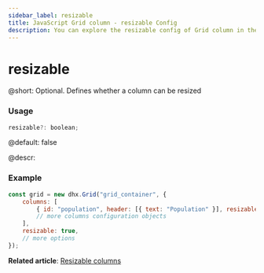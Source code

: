 ```yaml
---
sidebar_label: resizable
title: JavaScript Grid column - resizable Config 
description: You can explore the resizable config of Grid column in the documentation of the DHTMLX JavaScript UI library. Browse developer guides and API reference, try out code examples and live demos, and download a free 30-day evaluation version of DHTMLX Suite.
---
```


# resizable

@short: Optional. Defines whether a column can be resized

### Usage

~~~jsx
resizable?: boolean;
~~~

@default: false

@descr:
### Example

~~~jsx
const grid = new dhx.Grid("grid_container", {
    columns: [
        { id: "population", header: [{ text: "Population" }], resizable: false },
        // more columns configuration objects
    ],
    resizable: true,
    // more options 
});
~~~

**Related article**: [Resizable columns](grid/configuration.md#resizable-columns)